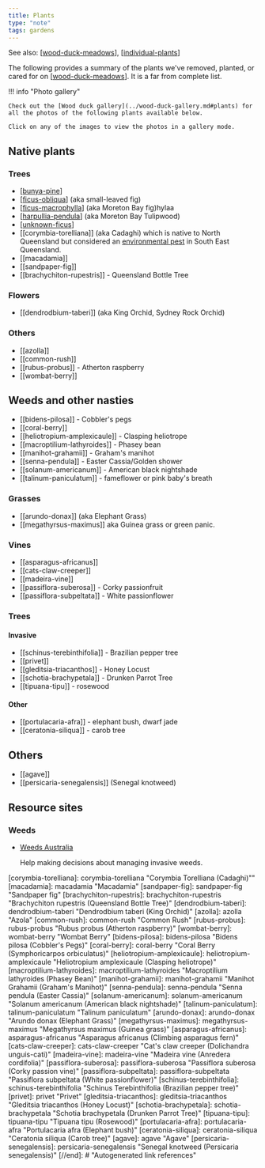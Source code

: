 ```yaml
---
title: Plants
type: "note"
tags: gardens
---
```


See also: [[wood-duck-meadows]], [[individual-plants]]

The following provides a summary of the plants we've removed, planted, or cared for on [[wood-duck-meadows]]. It is a far from complete list.

!!! info "Photo gallery"

    Check out the [Wood duck gallery](../wood-duck-gallery.md#plants) for all the photos of the following plants available below.

    Click on any of the images to view the photos in a gallery mode.


## Native plants

### Trees

- [[bunya-pine]]
- [[ficus-obliqua]] (aka small-leaved fig)
- [[ficus-macrophylla]] (aka Moreton Bay fig)hylaa
- [[harpullia-pendula]] (aka Moreton Bay Tulipwood)
- [[unknown-ficus]]
- [[corymbia-torelliana]] (aka Cadaghi) which is native to North Queensland but considered an [environmental pest](https://weeds.brisbane.qld.gov.au/weeds/cadaghi) in South East Queensland.
- [[macadamia]]
- [[sandpaper-fig]]
- [[brachychiton-rupestris]] - Queensland Bottle Tree

### Flowers

- [[dendrodbium-taberi]] (aka King Orchid, Sydney Rock Orchid)

### Others

- [[azolla]]
- [[common-rush]]
- [[rubus-probus]] - Atherton raspberry
- [[wombat-berry]]

## Weeds and other nasties

- [[bidens-pilosa]] - Cobbler's pegs
- [[coral-berry]]
- [[heliotropium-amplexicaule]] - Clasping heliotrope
- [[macroptilium-lathyroides]] - Phasey bean
- [[manihot-grahamii]] - Graham's manihot
- [[senna-pendula]] - Easter Cassia/Golden shower
- [[solanum-americanum]] - American black nightshade
- [[talinum-paniculatum]] - fameflower or pink baby's breath

### Grasses

- [[arundo-donax]] (aka Elephant Grass)
- [[megathyrsus-maximus]] aka Guinea grass or green panic.

### Vines

- [[asparagus-africanus]]
- [[cats-claw-creeper]]
- [[madeira-vine]]
- [[passiflora-suberosa]] - Corky passionfruit
- [[passiflora-subpeltata]] - White passionflower

### Trees

#### Invasive

- [[schinus-terebinthifolia]] - Brazilian pepper tree
- [[privet]]
- [[gleditsia-triacanthos]] - Honey Locust
- [[schotia-brachypetala]] - Drunken Parrot Tree
- [[tipuana-tipu]] - rosewood

#### Other

- [[portulacaria-afra]] - elephant bush, dwarf jade
- [[ceratonia-siliqua]] - carob tree

## Others

- [[agave]]
- [[persicaria-senegalensis]] (Senegal knotweed)

## Resource sites

### Weeds

- [Weeds Australia](https://weeds.org.au/)

    Help making decisions about managing invasive weeds.

[//begin]: # "Autogenerated link references for markdown compatibility"
[wood-duck-meadows]: ../wood-duck-meadows "Wood duck meadows"
[individual-plants]: ../individual-plants/individual-plants "Individual plants"
[bunya-pine]: bunya-pine "Bunya Pine"
[ficus-obliqua]: ficus-obliqua "Ficus obliqua (Small-leaved fig)"
[ficus-macrophylla]: ficus-macrophylla "Ficus macrophylla (Moreton Bay fig)"
[harpullia-pendula]: harpullia-pendula "Harpullia Pendula (Moreton Bay Tulipwood)"
[unknown-ficus]: ../individual-plants/unknown-ficus "Unknown ficus"
[corymbia-torelliana]: corymbia-torelliana "Corymbia Torelliana (Cadaghi)""
[macadamia]: macadamia "Macadamia"
[sandpaper-fig]: sandpaper-fig "Sandpaper fig"
[brachychiton-rupestris]: brachychiton-rupestris "Brachychiton rupestris (Queensland Bottle Tree)"
[dendrodbium-taberi]: dendrodbium-taberi "Dendrodbium taberi (King Orchid)"
[azolla]: azolla "Azola"
[common-rush]: common-rush "Common Rush"
[rubus-probus]: rubus-probus "Rubus probus (Atherton raspberry)"
[wombat-berry]: wombat-berry "Wombat Berry"
[bidens-pilosa]: bidens-pilosa "Bidens pilosa (Cobbler's Pegs)"
[coral-berry]: coral-berry "Coral Berry (Symphoricarpos orbiculatus)"
[heliotropium-amplexicaule]: heliotropium-amplexicaule "Heliotropium amplexicaule (Clasping heliotrope)"
[macroptilium-lathyroides]: macroptilium-lathyroides "Macroptilium lathyroides (Phasey Bean)"
[manihot-grahamii]: manihot-grahamii "Manihot Grahamii (Graham's Manihot)"
[senna-pendula]: senna-pendula "Senna pendula (Easter Cassia)"
[solanum-americanum]: solanum-americanum "Solanum americanum (American black nightshade)"
[talinum-paniculatum]: talinum-paniculatum "Talinum paniculatum"
[arundo-donax]: arundo-donax "Arundo donax (Elephant Grass)"
[megathyrsus-maximus]: megathyrsus-maximus "Megathyrsus maximus (Guinea grass)"
[asparagus-africanus]: asparagus-africanus "Asparagus africanus (Climbing asparagus fern)"
[cats-claw-creeper]: cats-claw-creeper "Cat's claw creeper (Dolichandra unguis-cati)"
[madeira-vine]: madeira-vine "Madeira vine (Anredera cordifolia)"
[passiflora-suberosa]: passiflora-suberosa "Passiflora suberosa (Corky passion vine)"
[passiflora-subpeltata]: passiflora-subpeltata "Passiflora subpeltata (White passionflower)"
[schinus-terebinthifolia]: schinus-terebinthifolia "Schinus Terebinthifolia (Brazilian pepper tree)"
[privet]: privet "Privet"
[gleditsia-triacanthos]: gleditsia-triacanthos "Gleditsia triacanthos (Honey Locust)"
[schotia-brachypetala]: schotia-brachypetala "Schotia brachypetala (Drunken Parrot Tree)"
[tipuana-tipu]: tipuana-tipu "Tipuana tipu (Rosewood)"
[portulacaria-afra]: portulacaria-afra "Portulacaria afra (Elephant bush)"
[ceratonia-siliqua]: ceratonia-siliqua "Ceratonia siliqua (Carob tree)"
[agave]: agave "Agave"
[persicaria-senegalensis]: persicaria-senegalensis "Senegal knotweed (Persicaria senegalensis)"
[//end]: # "Autogenerated link references"